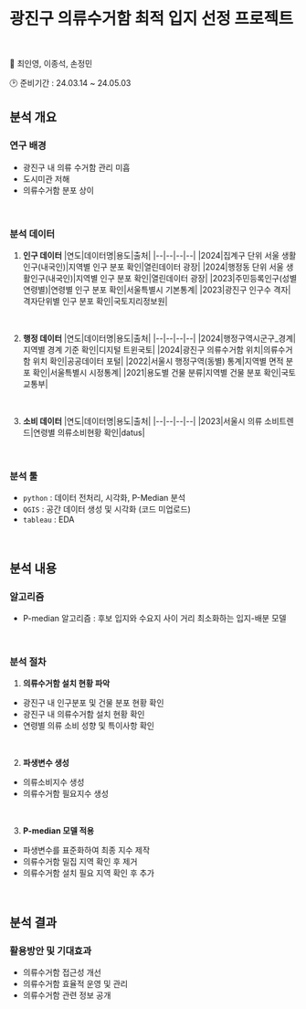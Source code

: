# 광진구 의류수거함 최적 입지 선정 프로젝트
<br>

👥 최인영, 이종석, 손정민

🕑 준비기간 : 24.03.14 ~ 24.05.03

## 분석 개요

### 연구 배경
- 광진구 내 의류 수거함 관리 미흡
- 도시미관 저해
- 의류수거함 분포 상이
<br>

### 분석 데이터
1. **인구 데이터**
|연도|데이터명|용도|출처|
|--|--|--|--|
|2024|집계구 단위 서울 생활인구(내국인)|지역별 인구 분포 확인|열린데이터 광장|
|2024|행정동 단위 서울 생활인구(내국인)|지역별 인구 분포 확인|열린데이터 광장|
|2023|주민등록인구(성별 연령별)|연령별 인구 분포 확인|서울특별시 기본통계|
|2023|광진구 인구수 격자|격자단위별 인구 분포 확인|국토지리정보원|
<br>

2. **행정 데이터**
|연도|데이터명|용도|출처|
|--|--|--|--|
|2024|행정구역시군구_경계|지역별 경계 기준 확인|디지털 트윈국토|
|2024|광진구 의류수거함 위치|의류수거함 위치 확인|공공데이터 포털|
|2022|서울시 행정구역(동별) 통계|지역별 면적 분포 확인|서울특별시 시정통계|
|2021|용도별 건물 분류|지역별 건물 분포 확인|국토교통부|
<br>

3. **소비 데이터**
|연도|데이터명|용도|출처|
|--|--|--|--|
|2023|서울시 의류 소비트렌드|연령별 의류소비현황 확인|datus|
<br>

### 분석 툴
- `python` : 데이터 전처리, 시각화, P-Median 분석
- `QGIS` : 공간 데이터 생성 및 시각화 (코드 미업로드)
- `tableau` : EDA 
<br>

## 분석 내용
### 알고리즘 
- P-median 알고리즘 : 후보 입지와 수요지 사이 거리 최소화하는 입지-배분 모델
<br>

### 분석 절차 
1. **의류수거함 설치 현황 파악** 
- 광진구 내 인구분포 및 건물 분포 현황 확인
- 광진구 내 의류수거함 설치 현황 확인
- 연령별 의류 소비 성향 및 특이사항 확인
<br>

2. **파생변수 생성** 
- 의류소비지수 생성 
- 의류수거함 필요지수 생성 
<br>

3. **P-median 모델 적용** 
- 파생변수를 표준화하여 최종 지수 제작
- 의류수거함 밀집 지역 확인 후 제거
- 의류수거함 설치 필요 지역 확인 후 추가
<br>

## 분석 결과 
### 활용방안 및 기대효과
- 의류수거함 접근성 개선
- 의류수거함 효율적 운영 및 관리
- 의류수거함 관련 정보 공개




